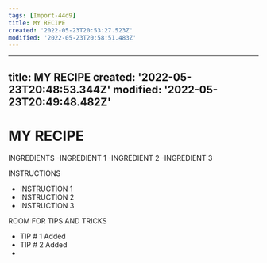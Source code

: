 ```yaml
---
tags: [Import-44d9]
title: MY RECIPE
created: '2022-05-23T20:53:27.523Z'
modified: '2022-05-23T20:58:51.483Z'
---
```


---
title: MY RECIPE
created: '2022-05-23T20:48:53.344Z'
modified: '2022-05-23T20:49:48.482Z'
---

# MY RECIPE

INGREDIENTS
-INGREDIENT 1
-INGREDIENT 2
-INGREDIENT 3

INSTRUCTIONS
- INSTRUCTION 1
- INSTRUCTION 2
- INSTRUCTION 3

ROOM FOR TIPS AND TRICKS
- TIP # 1 Added
- TIP # 2 Added
-
